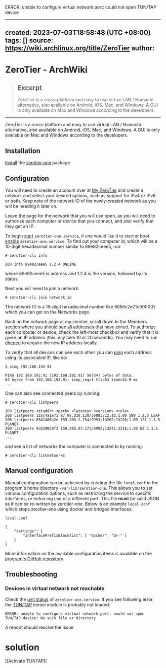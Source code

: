 ERROR: unable to configure virtual network port: could not open TUN/TAP device

---
created: 2023-07-03T18:58:48 (UTC +08:00)
tags: []
source: https://wiki.archlinux.org/title/ZeroTier
author: 
---

# ZeroTier - ArchWiki

> ## Excerpt
> ZeroTier is a cross-platform and easy to use virtual LAN / Hamachi alternative, also available on Android, iOS, Mac, and Windows.
A GUI is only available on Mac and Windows according to the developers.

---
ZeroTier is a cross-platform and easy to use virtual LAN / Hamachi alternative, also available on Android, iOS, Mac, and Windows. A GUI is only available on Mac and Windows according to the developers.

## Installation

[Install](https://wiki.archlinux.org/title/Install "Install") the [zerotier-one](https://archlinux.org/packages/?name=zerotier-one) package.

## Configuration

You will need to create an account over at [My ZeroTier](https://my.zerotier.com/) and create a network and select your desired options, such as support for IPv4 or IPv6 or both. Keep note of the network ID of the newly-created network as you will be needing it later on.

Leave the page for the network that you will use open, as you will need to authorize each computer or device that you connect, and also verify that they get an IP.

To begin [start](https://wiki.archlinux.org/title/Start "Start") `zerotier-one.service`, if one would like it to start at boot [enable](https://wiki.archlinux.org/title/Enable "Enable") `zerotier-one.service`. To find out your computer id, which will be a 10-digit hexadecimal number similar to 89e92ceee5, run:

```
# zerotier-cli info
```

```
200 info 89e92ceee5 1.2.4 ONLINE

```

where 89e92ceee5 is address and 1.2.4 is the version, followed by its status.

Next you will need to join a network:

```
# zerotier-cli join network_id

```

The network ID is a 16-digit hexadecimal number like 8056c2e21c000001 which you can get on the Networks page.

Back on the network page at my.zerotier, scroll down to the Members section where you should see all addresses that have joined. To authorize each computer or device, check the left-most checkbox and verify that it is given an IP address (this may take 10 or 20 seconds). You may need to run [dhcpcd](https://wiki.archlinux.org/title/Dhcpcd "Dhcpcd") to acquire the new IP address locally.

To verify that all devices can see each other you can [ping](https://wiki.archlinux.org/title/Ping "Ping") each address using its associated IP, like so:

```
$ ping 192.168.192.91
```

```
PING 192.168.192.91 (192.168.192.91) 56(84) bytes of data.
64 bytes from 192.168.192.91: icmp_req=1 ttl=53 time=52.9 ms
...
```

One can also see connected peers by running:

```
# zerotier-cli listpeers
```

```
200 listpeers <ztaddr> <path> <latency> <version> <role>
200 listpeers 12ac4a1e71 87.98.218.130/30883;12;12;1.00 589 1.2.5 LEAF
200 listpeers 8841408a2e 159.203.2.154/9993;13262;13220;1.00 127 1.1.5 PLANET
200 listpeers 9d219039f3 159.203.97.171/9993;13241;3218;1.00 63 1.1.5 PLANET
...

```

and see a list of networks the computer is connected to by running:

```
# zerotier-cli listnetworks

```

## Manual configuration

Manual configuration can be achieved by creating the file `local.conf` in the program's home directory `/var/lib/zerotier-one`. This allows you to set various configuration options, such as restricting the service to specific interfaces, or enforcing use of a different port. This file **must** be valid JSON as it can be re-written by zerotier-one. Below is an example `local.conf` which stops zerotier-one using docker and bridged interfaces:

```
local.conf
```

```
{
    "settings": {
        "interfacePrefixBlacklist": [ "docker", "br-" ]
    }
}

```

More information on the available configuration items is available on the [program's GitHub repository](https://github.com/zerotier/ZeroTierOne/tree/master/service#local-configuration-file).

## Troubleshooting

### Devices in virtual network not reachable

Check the [unit status](https://wiki.archlinux.org/title/Unit_status "Unit status") of `zerotier-one.service`. If you see following error, the [TUN/TAP](https://docs.kernel.org/networking/tuntap.html) kernel module is probably not loaded:

```
ERROR: unable to configure virtual network port: could not open TUN/TAP device: No such file or directory

```

A reboot should resolve the issue.

# solution


[[Activate TUNTAP]]
